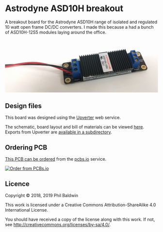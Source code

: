 # Astrodyne ASD10H breakout

A breakout board for the Astrodyne ASD10H range of isolated and regulated 10 watt open frame DC/DC converters. I made this because a had a bunch of ASD10H-12S5 modules laying around the office.

![Board photo](./board-photo.jpg)

## Design files

This board was designed using the [Upverter](https://upverter.com) web service.

The schematic, board layout and bill of materials can be viewed [here](https://upverter.com/Trebuchetindustries/7a9232088d0491e3/Astrodyne-ASD10H-breakout/). Exports from Upverter are [available in a subdirectory](./Upverter%20exports).

## Ordering PCB

[This PCB can be ordered](https://PCBs.io/share/4qq6b) from the [pcbs.io](https://pcbs.io) service.

<a href="https://PCBs.io/share/4qq6b"><img src="https://s3.amazonaws.com/pcbs.io/share.png" alt="Order from PCBs.io"></img></a>

## Licence

Copyright © 2018, 2019 Phil Baldwin

This work is licensed under a Creative Commons Attribution-ShareAlike 4.0 International License.

You should have received a copy of the license along with this work. If not, see <http://creativecommons.org/licenses/by-sa/4.0/>.
